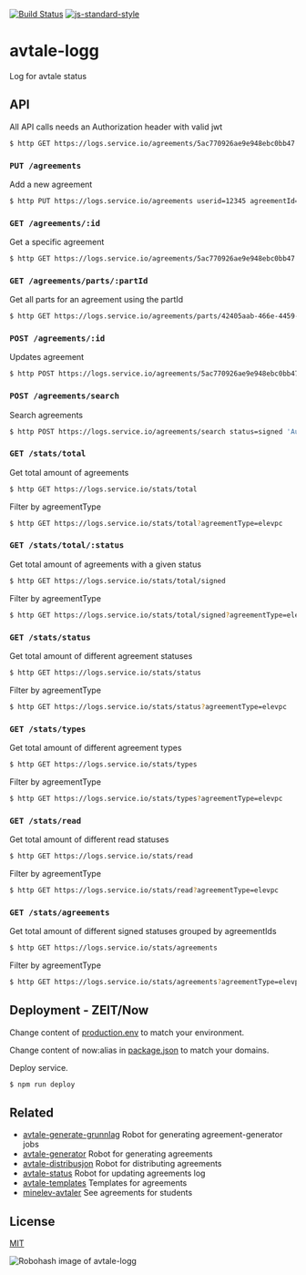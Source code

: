 [![Build Status](https://travis-ci.org/telemark/avtale-logg.svg?branch=master)](https://travis-ci.org/telemark/avtale-logg)
[![js-standard-style](https://img.shields.io/badge/code%20style-standard-brightgreen.svg?style=flat)](https://github.com/feross/standard)

# avtale-logg

Log for avtale status

## API

All API calls needs an Authorization header with valid jwt

```bash
$ http GET https://logs.service.io/agreements/5ac770926ae9e948ebc0bb47 'Authorization: Bearer <INSERT TOKEN>'
```

### ```PUT /agreements```

Add a new agreement

```bash
$ http PUT https://logs.service.io/agreements userid=12345 agreementId=98765 'Authorization: Bearer <INSERT TOKEN>'
```

### ```GET /agreements/:id```

Get a specific agreement

```bash
$ http GET https://logs.service.io/agreements/5ac770926ae9e948ebc0bb47 'Authorization: Bearer <INSERT TOKEN>'
```

### ```GET /agreements/parts/:partId```

Get all parts for an agreement using the partId

```bash
$ http GET https://logs.service.io/agreements/parts/42405aab-466e-4459-ac17-7f2c96f4ec19 'Authorization: Bearer <INSERT TOKEN>'
```

### ```POST /agreements/:id```

Updates agreement

```bash
$ http POST https://logs.service.io/agreements/5ac770926ae9e948ebc0bb47 status=signed 'Authorization: Bearer <INSERT TOKEN>'
```

### ```POST /agreements/search```

Search agreements

```bash
$ http POST https://logs.service.io/agreements/search status=signed 'Authorization: Bearer <INSERT TOKEN>'
```
### ```GET /stats/total```

Get total amount of agreements

```bash
$ http GET https://logs.service.io/stats/total
```

Filter by agreementType

```bash
$ http GET https://logs.service.io/stats/total?agreementType=elevpc
```

### ```GET /stats/total/:status```

Get total amount of agreements with a given status

```bash
$ http GET https://logs.service.io/stats/total/signed
```

Filter by agreementType

```bash
$ http GET https://logs.service.io/stats/total/signed?agreementType=elevpc
```

### ```GET /stats/status```

Get total amount of different agreement statuses

```bash
$ http GET https://logs.service.io/stats/status
```

Filter by agreementType

```bash
$ http GET https://logs.service.io/stats/status?agreementType=elevpc
```

### ```GET /stats/types```

Get total amount of different agreement types

```bash
$ http GET https://logs.service.io/stats/types
```

Filter by agreementType

```bash
$ http GET https://logs.service.io/stats/types?agreementType=elevpc
```

### ```GET /stats/read```

Get total amount of different read statuses

```bash
$ http GET https://logs.service.io/stats/read
```

Filter by agreementType

```bash
$ http GET https://logs.service.io/stats/read?agreementType=elevpc
```

### ```GET /stats/agreements```

Get total amount of different signed statuses grouped by agreementIds

```bash
$ http GET https://logs.service.io/stats/agreements
```

Filter by agreementType

```bash
$ http GET https://logs.service.io/stats/agreements?agreementType=elevpc
```

## Deployment - ZEIT/Now

Change content of [production.env](production.env) to match your environment.

Change content of now:alias in [package.json](package.json) to match your domains.

Deploy service.

```bash
$ npm run deploy
```

## Related

- [avtale-generate-grunnlag](https://github.com/telemark/avtale-generate-grunnlag) Robot for generating agreement-generator jobs
- [avtale-generator](https://github.com/telemark/avtale-generator#readme) Robot for generating agreements
- [avtale-distribusjon](https://github.com/telemark/avtale-distribusjon#readme) Robot for distributing agreements
- [avtale-status](https://github.com/telemark/avtale-status#readme) Robot for updating agreements log
- [avtale-templates](https://github.com/telemark/avtale-templates#readme) Templates for agreements
- [minelev-avtaler](https://github.com/telemark/minelev-avtaler#readme) See agreements for students

## License

[MIT](LICENSE)

![Robohash image of avtale-logg](https://robots.kebabstudios.party/avtale-logg.png "Robohash image of avtale-logg")

